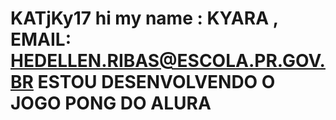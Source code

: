 # KATjKy17 hi my name : KYARA , EMAIL: HEDELLEN.RIBAS@ESCOLA.PR.GOV.BR ESTOU DESENVOLVENDO O JOGO PONG DO ALURA
